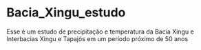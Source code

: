 # Bacia_Xingu_estudo
Esse é um estudo de precipitação e temperatura da Bacia Xingu e Interbacias Xingu e Tapajós em um período próximo de 50 anos
